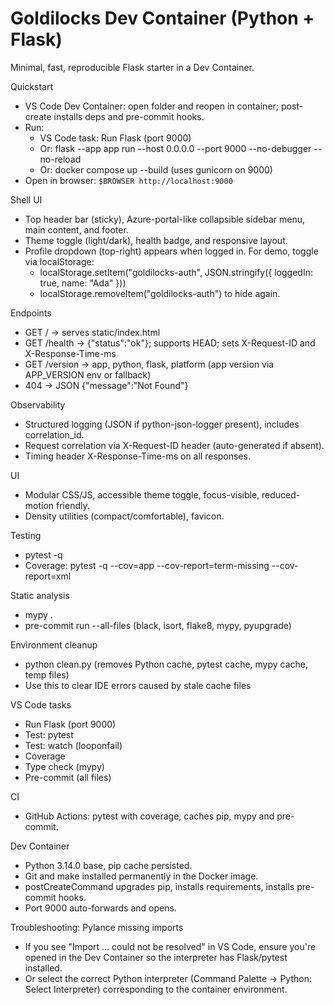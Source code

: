 # Goldilocks Dev Container (Python + Flask)

Minimal, fast, reproducible Flask starter in a Dev Container.

Quickstart

- VS Code Dev Container: open folder and reopen in container; post-create installs deps and pre-commit hooks.
- Run:
  - VS Code task: Run Flask (port 9000)
  - Or: flask --app app run --host 0.0.0.0 --port 9000 --no-debugger --no-reload
  - Or: docker compose up --build (uses gunicorn on 9000)
- Open in browser: `$BROWSER http://localhost:9000`

Shell UI

- Top header bar (sticky), Azure-portal-like collapsible sidebar menu, main content, and footer.
- Theme toggle (light/dark), health badge, and responsive layout.
- Profile dropdown (top-right) appears when logged in. For demo, toggle via localStorage:
  - localStorage.setItem("goldilocks-auth", JSON.stringify({ loggedIn: true, name: "Ada" }))
  - localStorage.removeItem("goldilocks-auth") to hide again.

Endpoints

- GET / -> serves static/index.html
- GET /health -> {"status":"ok"}; supports HEAD; sets X-Request-ID and X-Response-Time-ms
- GET /version -> app, python, flask, platform (app version via APP_VERSION env or fallback)
- 404 -> JSON {"message":"Not Found"}

Observability

- Structured logging (JSON if python-json-logger present), includes correlation_id.
- Request correlation via X-Request-ID header (auto-generated if absent).
- Timing header X-Response-Time-ms on all responses.

UI

- Modular CSS/JS, accessible theme toggle, focus-visible, reduced-motion friendly.
- Density utilities (compact/comfortable), favicon.

Testing

- pytest -q
- Coverage: pytest -q --cov=app --cov-report=term-missing --cov-report=xml

Static analysis

- mypy .
- pre-commit run --all-files (black, isort, flake8, mypy, pyupgrade)

Environment cleanup

- python clean.py (removes Python cache, pytest cache, mypy cache, temp files)
- Use this to clear IDE errors caused by stale cache files

VS Code tasks

- Run Flask (port 9000)
- Test: pytest
- Test: watch (looponfail)
- Coverage
- Type check (mypy)
- Pre-commit (all files)

CI

- GitHub Actions: pytest with coverage, caches pip, mypy and pre-commit.

Dev Container

- Python 3.14.0 base, pip cache persisted.
- Git and make installed permanently in the Docker image.
- postCreateCommand upgrades pip, installs requirements, installs pre-commit hooks.
- Port 9000 auto-forwards and opens.

Troubleshooting: Pylance missing imports

- If you see "Import ... could not be resolved" in VS Code, ensure you're opened in the Dev Container so the interpreter has Flask/pytest installed.
- Or select the correct Python interpreter (Command Palette → Python: Select Interpreter) corresponding to the container environment.
